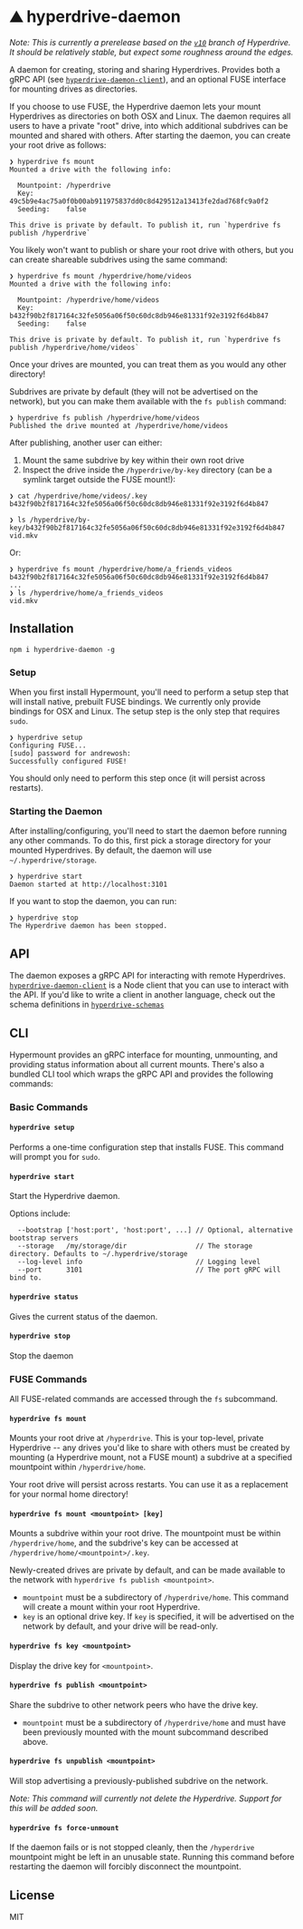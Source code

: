 # ⛰️ hyperdrive-daemon
*Note: This is currently a prerelease based on the [`v10`](https://github.com/mafintosh/hyperdrive/tree/v10) branch of Hyperdrive. It should be relatively stable, but expect some roughness around the edges.*

A daemon for creating, storing and sharing Hyperdrives. Provides both a gRPC API (see [`hyperdrive-daemon-client`](https://github.com/andrewosh/hyperdrive-daemon-client)), and an optional FUSE interface for mounting drives as directories.

If you choose to use FUSE, the Hyperdrive daemon lets your mount Hyperdrives as directories on both OSX and Linux. The daemon requires all users to have a private "root" drive, into which additional subdrives can be mounted and shared with others. After starting the daemon, you can create your root drive as follows:
```
❯ hyperdrive fs mount
Mounted a drive with the following info:

  Mountpoint: /hyperdrive 
  Key:        49c5b9e4ac75a0f0b00ab911975837dd0c8d429512a13413fe2dad768fc9a0f2 
  Seeding:    false

This drive is private by default. To publish it, run `hyperdrive fs publish /hyperdrive` 
```

You likely won't want to publish or share your root drive with others, but you can create shareable subdrives using the same command:
```
❯ hyperdrive fs mount /hyperdrive/home/videos
Mounted a drive with the following info:

  Mountpoint: /hyperdrive/home/videos 
  Key:        b432f90b2f817164c32fe5056a06f50c60dc8db946e81331f92e3192f6d4b847 
  Seeding:    false

This drive is private by default. To publish it, run `hyperdrive fs publish /hyperdrive/home/videos` 
```

Once your drives are mounted, you can treat them as you would any other directory!

Subdrives are private by default (they will not be advertised on the network), but you can make them available with the `fs publish` command:
```
❯ hyperdrive fs publish /hyperdrive/home/videos
Published the drive mounted at /hyperdrive/home/videos
```

After publishing, another user can either:
1. Mount the same subdrive by key within their own root drive
2. Inspect the drive inside the `/hyperdrive/by-key` directory (can be a symlink target outside the FUSE mount!):
```
❯ cat /hyperdrive/home/videos/.key  
b432f90b2f817164c32fe5056a06f50c60dc8db946e81331f92e3192f6d4b847

❯ ls /hyperdrive/by-key/b432f90b2f817164c32fe5056a06f50c60dc8db946e81331f92e3192f6d4b847
vid.mkv
```
Or:
```
❯ hyperdrive fs mount /hyperdrive/home/a_friends_videos b432f90b2f817164c32fe5056a06f50c60dc8db946e81331f92e3192f6d4b847
...
❯ ls /hyperdrive/home/a_friends_videos 
vid.mkv
```

## Installation
```
npm i hyperdrive-daemon -g
```

### Setup

When you first install Hypermount, you'll need to perform a setup step that will install native, prebuilt FUSE bindings. We currently only provide bindings for OSX and Linux. The setup step is the only step that requires `sudo`.
```
❯ hyperdrive setup
Configuring FUSE...
[sudo] password for andrewosh:
Successfully configured FUSE!
```

You should only need to perform this step once (it will persist across restarts).

### Starting the Daemon

After installing/configuring, you'll need to start the daemon before running any other commands. To do this, first pick a storage directory for your mounted Hyperdrives. By default, the daemon will use `~/.hyperdrive/storage`.

```
❯ hyperdrive start
Daemon started at http://localhost:3101
```

If you want to stop the daemon, you can run:
```
❯ hyperdrive stop
The Hyperdrive daemon has been stopped.
```

## API
The daemon exposes a gRPC API for interacting with remote Hyperdrives. [`hyperdrive-daemon-client`](https://github.com/andrewosh/hyperdrive-daemon-client) is a Node client that you can use to interact with the API. If you'd like to write a client in another language, check out the schema definitions in [`hyperdrive-schemas`](https://github.com/andrewosh/hyperdrive-schemas)

## CLI

Hypermount provides an gRPC interface for mounting, unmounting, and providing status information about all current mounts. There's also a bundled CLI tool which wraps the gRPC API and provides the following commands:

### Basic Commands 
#### `hyperdrive setup`
Performs a one-time configuration step that installs FUSE. This command will prompt you for `sudo`.

#### `hyperdrive start`
Start the Hyperdrive daemon.

Options include:
```
  --bootstrap ['host:port', 'host:port', ...] // Optional, alternative bootstrap servers
  --storage   /my/storage/dir                 // The storage directory. Defaults to ~/.hyperdrive/storage
  --log-level info                            // Logging level
  --port      3101                            // The port gRPC will bind to.
```

#### `hyperdrive status`
Gives the current status of the daemon.

#### `hyperdrive stop`
Stop the daemon

### FUSE Commands
All FUSE-related commands are accessed through the `fs` subcommand. 

#### `hyperdrive fs mount`
Mounts your root drive at `/hyperdrive`. This is your top-level, private Hyperdrive -- any drives you'd like to share with others must be created by mounting (a Hyperdrive mount, not a FUSE mount) a subdrive at a specified mountpoint within `/hyperdrive/home`.

Your root drive will persist across restarts. You can use it as a replacement for your normal home directory!

#### `hyperdrive fs mount <mountpoint> [key]`
Mounts a subdrive within your root drive. The mountpoint must be within `/hyperdrive/home`, and the subdrive's key can be accessed at `/hyperdrive/home/<mountpoint>/.key`.

Newly-created drives are private by default, and can be made available to the network with `hyperdrive fs publish <mountpoint>`.

- `mountpoint` must be a subdirectory of `/hyperdrive/home`. This command will create a mount within your root Hyperdrive.
- `key` is an optional drive key. If `key` is specified, it will be advertised on the network by default, and your drive will be read-only.
#### `hyperdrive fs key <mountpoint>`
Display the drive key for `<mountpoint>`.

#### `hyperdrive fs publish <mountpoint>`
Share the subdrive to other network peers who have the drive key.  

- `mountpoint` must be a subdirectory of `/hyperdrive/home` and must have been previously mounted with the mount subcommand described above.

#### `hyperdrive fs unpublish <mountpoint>`
Will stop advertising a previously-published subdrive on the network.

*Note: This command will currently not delete the Hyperdrive. Support for this will be added soon.*

#### `hyperdrive fs force-unmount`
If the daemon fails or is not stopped cleanly, then the `/hyperdrive` mountpoint might be left in an unusable state. Running this command before restarting the daemon will forcibly disconnect the mountpoint.

## License

MIT
